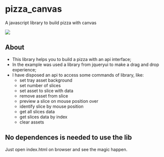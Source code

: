 # pizza_canvas
A javascript library to build pizza with canvas

![](preview.gif)

## About
- This library helps you to build a pizza with an api interface;
- In the example was used a library from jqueryui to make a drag and drop experience;
- I have disposed an api to access some commands of library, like:
    - set tray asset background
    - set number of slices
    - set asset to slice with data
    - remove asset from slice
    - preview a slice on mouse position over
    - identify slice by mouse position
    - get all slices data
    - get slices data by index
    - clear assets

## No dependences is needed to use the lib
Just open index.html on browser and see the magic happen.